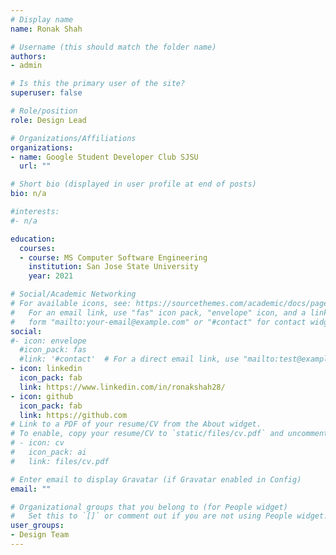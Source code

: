 ```yaml
---
# Display name
name: Ronak Shah

# Username (this should match the folder name)
authors:
- admin

# Is this the primary user of the site?
superuser: false

# Role/position
role: Design Lead

# Organizations/Affiliations
organizations:
- name: Google Student Developer Club SJSU
  url: ""

# Short bio (displayed in user profile at end of posts)
bio: n/a

#interests:
#- n/a

education:
  courses:
  - course: MS Computer Software Engineering
    institution: San Jose State University
    year: 2021

# Social/Academic Networking
# For available icons, see: https://sourcethemes.com/academic/docs/page-builder/#icons
#   For an email link, use "fas" icon pack, "envelope" icon, and a link in the
#   form "mailto:your-email@example.com" or "#contact" for contact widget.
social:
#- icon: envelope
  #icon_pack: fas
  #link: '#contact'  # For a direct email link, use "mailto:test@example.org".
- icon: linkedin
  icon_pack: fab
  link: https://www.linkedin.com/in/ronakshah28/
- icon: github
  icon_pack: fab
  link: https://github.com
# Link to a PDF of your resume/CV from the About widget.
# To enable, copy your resume/CV to `static/files/cv.pdf` and uncomment the lines below.
# - icon: cv
#   icon_pack: ai
#   link: files/cv.pdf

# Enter email to display Gravatar (if Gravatar enabled in Config)
email: ""

# Organizational groups that you belong to (for People widget)
#   Set this to `[]` or comment out if you are not using People widget.
user_groups:
- Design Team
---
```


